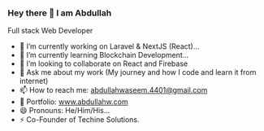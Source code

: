 ### Hey there 👋 I am Abdullah
Full stack Web Developer

<!--
**AbdullahTheDev/AbdullahTheDev** is a ✨ _special_ ✨ repository because its `README.md` (this file) appears on your GitHub profile.
-->
- 🔭 I’m currently working on Laravel & NextJS (React)...
- 🌱 I’m currently learning Blockchain Development...
- 👯 I’m looking to collaborate on React and Firebase
- 💬 Ask me about my work (My journey and how I code and learn it from internet)
- 📫 How to reach me: abdullahwaseem.4401@gmail.com
- 🔆 Portfolio: www.abdullahw.com
- 😄 Pronouns: He/Him/His...
- ⚡ Co-Founder of Techine Solutions.

